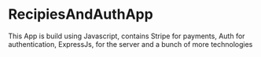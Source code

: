 # RecipiesAndAuthApp
This App is build using Javascript, contains Stripe for payments, Auth for authentication, ExpressJs, for the server and a bunch of more technologies
